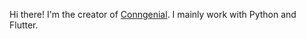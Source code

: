 Hi there!
I'm the creator of [Conngenial](www.conngenial.de).
I mainly work with Python and Flutter.
